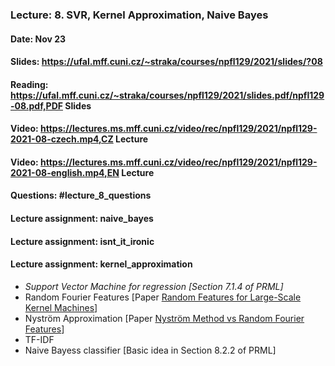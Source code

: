 ### Lecture: 8. SVR, Kernel Approximation, Naive Bayes
#### Date: Nov 23
#### Slides: https://ufal.mff.cuni.cz/~straka/courses/npfl129/2021/slides/?08
#### Reading: https://ufal.mff.cuni.cz/~straka/courses/npfl129/2021/slides.pdf/npfl129-08.pdf,PDF Slides
#### Video: https://lectures.ms.mff.cuni.cz/video/rec/npfl129/2021/npfl129-2021-08-czech.mp4,CZ Lecture
#### Video: https://lectures.ms.mff.cuni.cz/video/rec/npfl129/2021/npfl129-2021-08-english.mp4,EN Lecture
#### Questions: #lecture_8_questions
#### Lecture assignment: naive_bayes
#### Lecture assignment: isnt_it_ironic
#### Lecture assignment: kernel_approximation

- _Support Vector Machine for regression [Section 7.1.4 of PRML]_
- Random Fourier Features [Paper [Random Features for Large-Scale Kernel Machines](https://proceedings.neurips.cc/paper/2007/file/013a006f03dbc5392effeb8f18fda755-Paper.pdf)]
- Nyström Approximation [Paper [Nyström Method vs Random Fourier Features](https://papers.nips.cc/paper/2012/file/621bf66ddb7c962aa0d22ac97d69b793-Paper.pdf)]
- TF-IDF
- Naive Bayess classifier [Basic idea in Section 8.2.2 of PRML]

